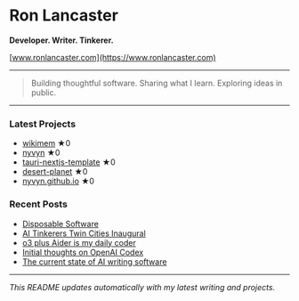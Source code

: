 # Ron Lancaster

**Developer. Writer. Tinkerer.**

[www.ronlancaster.com](https://www.ronlancaster.com)

---

> Building thoughtful software. Sharing what I learn. Exploring ideas in public.

---

### Latest Projects
<!-- RECENT_REPOS_START -->
- [wikimem](https://github.com/nyvyn/wikimem) ★0
- [nyvyn](https://github.com/nyvyn/nyvyn) ★0
- [tauri-nextjs-template](https://github.com/nyvyn/tauri-nextjs-template) ★0
- [desert-planet](https://github.com/nyvyn/desert-planet) ★0
- [nyvyn.github.io](https://github.com/nyvyn/nyvyn.github.io) ★0
<!-- RECENT_REPOS_END -->

### Recent Posts
<!-- RECENT_POSTS_START -->
- [Disposable Software](https://www.ronlancaster.com/posts/disposable-software)
- [AI Tinkerers Twin Cities Inaugural](https://www.ronlancaster.com/posts/ai-tinkerers-twin-cities-inaugural)
- [o3 plus Aider is my daily coder](https://www.ronlancaster.com/posts/o3-plus-aider-is-my-daily-coder)
- [Initial thoughts on OpenAI Codex](https://www.ronlancaster.com/posts/openai-codex)
- [The current state of AI writing software](https://www.ronlancaster.com/posts/the-current-state-of-ai-writing-software)
<!-- RECENT_POSTS_END -->

---

_This README updates automatically with my latest writing and projects._
